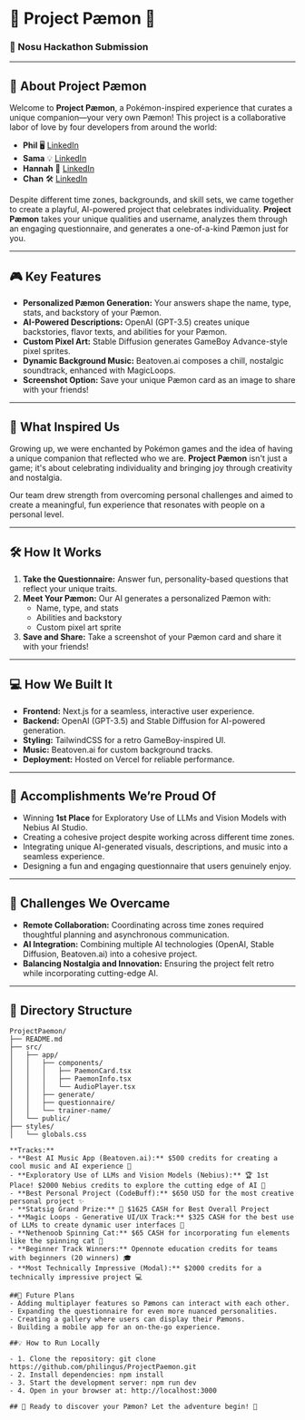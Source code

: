 # 🌟 Project Pæmon 🌟

### 🧩 Nosu Hackathon Submission

---

## 🌈 About Project Pæmon

Welcome to **Project Pæmon**, a Pokémon-inspired experience that curates a unique companion—your very own Pæmon! This project is a collaborative labor of love by four developers from around the world:

- **Phil** 🖥️ [LinkedIn](#)
- **Sama** 💡 [LinkedIn](#)
- **Hannah** 🎨 [LinkedIn](#)
- **Chan** 🛠️ [LinkedIn](#)

Despite different time zones, backgrounds, and skill sets, we came together to create a playful, AI-powered project that celebrates individuality. **Project Pæmon** takes your unique qualities and username, analyzes them through an engaging questionnaire, and generates a one-of-a-kind Pæmon just for you.

---

## 🎮 Key Features

- **Personalized Pæmon Generation:** Your answers shape the name, type, stats, and backstory of your Pæmon.
- **AI-Powered Descriptions:** OpenAI (GPT-3.5) creates unique backstories, flavor texts, and abilities for your Pæmon.
- **Custom Pixel Art:** Stable Diffusion generates GameBoy Advance-style pixel sprites.
- **Dynamic Background Music:** Beatoven.ai composes a chill, nostalgic soundtrack, enhanced with MagicLoops.
- **Screenshot Option:** Save your unique Pæmon card as an image to share with your friends!

---

## 🎨 What Inspired Us

Growing up, we were enchanted by Pokémon games and the idea of having a unique companion that reflected who we are. **Project Pæmon** isn't just a game; it's about celebrating individuality and bringing joy through creativity and nostalgia.

Our team drew strength from overcoming personal challenges and aimed to create a meaningful, fun experience that resonates with people on a personal level.

---

## 🛠️ How It Works

1. **Take the Questionnaire:** Answer fun, personality-based questions that reflect your unique traits.
2. **Meet Your Pæmon:** Our AI generates a personalized Pæmon with:
   - Name, type, and stats
   - Abilities and backstory
   - Custom pixel art sprite
3. **Save and Share:** Take a screenshot of your Pæmon card and share it with your friends!

---

## 💻 How We Built It

- **Frontend:** Next.js for a seamless, interactive user experience.
- **Backend:** OpenAI (GPT-3.5) and Stable Diffusion for AI-powered generation.
- **Styling:** TailwindCSS for a retro GameBoy-inspired UI.
- **Music:** Beatoven.ai for custom background tracks.
- **Deployment:** Hosted on Vercel for reliable performance.

---

## 🌟 Accomplishments We’re Proud Of

- Winning **1st Place** for Exploratory Use of LLMs and Vision Models with Nebius AI Studio.
- Creating a cohesive project despite working across different time zones.
- Integrating unique AI-generated visuals, descriptions, and music into a seamless experience.
- Designing a fun and engaging questionnaire that users genuinely enjoy.

---

## 🎯 Challenges We Overcame

- **Remote Collaboration:** Coordinating across time zones required thoughtful planning and asynchronous communication.
- **AI Integration:** Combining multiple AI technologies (OpenAI, Stable Diffusion, Beatoven.ai) into a cohesive project.
- **Balancing Nostalgia and Innovation:** Ensuring the project felt retro while incorporating cutting-edge AI.

---

## 📂 Directory Structure

```plaintext
ProjectPaemon/
├── README.md
├── src/
│   ├── app/
│   │   ├── components/
│   │   │   ├── PaemonCard.tsx
│   │   │   ├── PaemonInfo.tsx
│   │   │   └── AudioPlayer.tsx
│   │   ├── generate/
│   │   ├── questionnaire/
│   │   └── trainer-name/
│   └── public/
├── styles/
│   └── globals.css

**Tracks:**
- **Best AI Music App (Beatoven.ai):** $500 credits for creating a cool music and AI experience 🎵  
- **Exploratory Use of LLMs and Vision Models (Nebius):** 🏆 1st Place! $2000 Nebius credits to explore the cutting edge of AI 🚀  
- **Best Personal Project (CodeBuff):** $650 USD for the most creative personal project ✨  
- **Statsig Grand Prize:** 🥇 $1625 CASH for Best Overall Project  
- **Magic Loops - Generative UI/UX Track:** $325 CASH for the best use of LLMs to create dynamic user interfaces 🎨  
- **Nethenoob Spinning Cat:** $65 CASH for incorporating fun elements like the spinning cat 🐾  
- **Beginner Track Winners:** Opennote education credits for teams with beginners (20 winners) 🎓  
- **Most Technically Impressive (Modal):** $2000 credits for a technically impressive project 💻

##🚀 Future Plans
- Adding multiplayer features so Pæmons can interact with each other.
- Expanding the questionnaire for even more nuanced personalities.
- Creating a gallery where users can display their Pæmons.
- Building a mobile app for an on-the-go experience.

##💡 How to Run Locally

- 1. Clone the repository: git clone https://github.com/philingus/ProjectPaemon.git
- 2. Install dependencies: npm install
- 3. Start the development server: npm run dev
- 4. Open in your browser at: http://localhost:3000

## 🎉 Ready to discover your Pæmon? Let the adventure begin! 🌟
